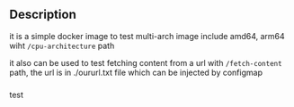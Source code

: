 ## Description

it is a simple docker image to test multi-arch image include amd64, arm64 wiht `/cpu-architecture` path

it also can be used to test fetching content from a url with `/fetch-content` path, the url is in ./oururl.txt file which can be injected by configmap

###

test
